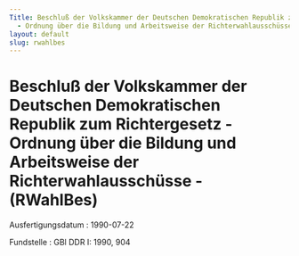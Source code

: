 ```yaml
---
Title: Beschluß der Volkskammer der Deutschen Demokratischen Republik zum Richtergesetz
  - Ordnung über die Bildung und Arbeitsweise der Richterwahlausschüsse -
layout: default
slug: rwahlbes
---
```


# Beschluß der Volkskammer der Deutschen Demokratischen Republik zum Richtergesetz - Ordnung über die Bildung und Arbeitsweise der Richterwahlausschüsse - (RWahlBes)

Ausfertigungsdatum
:   1990-07-22

Fundstelle
:   GBl DDR I: 1990, 904


